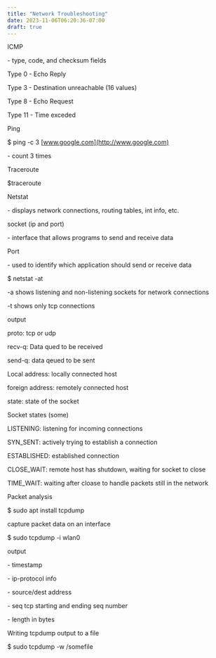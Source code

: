 ```yaml
---
title: "Network Troubleshooting"
date: 2023-11-06T06:20:36-07:00
draft: true
---
```

ICMP

\- type, code, and checksum fields

Type 0 - Echo Reply

Type 3 - Destination unreachable (16 values)

Type 8 - Echo Request

Type 11 - Time exceded

Ping

$ ping -c 3 [www.google.com](http://www.google.com)

\- count 3 times

Traceroute

$traceroute

Netstat

\- displays network connections, routing tables, int info, etc.

socket (ip and port)

\- interface that allows programs to send and receive data

Port

\- used to identify which application should send or receive data

$ netstat -at

-a shows listening and non-listening sockets for network connections

-t shows only tcp connections

output

proto: tcp or udp

recv-q: Data qued to be received

send-q: data qeued to be sent

Local address: locally connected host

foreign address: remotely connected host

state: state of the socket

Socket states (some)

LISTENING: listening for incoming connections

SYN_SENT: actively trying to establish a connection

ESTABLISHED: established connection

CLOSE_WAIT: remote host has shutdown, waiting for socket to close

TIME_WAIT: waiting after cloase to handle packets still in the network

Packet analysis

$ sudo apt install tcpdump

capture packet data on an interface

$ sudo tcpdump -i wlan0

output

\- timestamp

\- ip-protocol info

\- source/dest address

\- seq tcp starting and ending seq number

\- length in bytes

Writing tcpdump output to a file

$ sudo tcpdump -w /somefile
